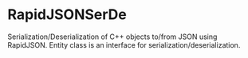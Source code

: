 # RapidJSONSerDe
Serialization/Deserialization of C++ objects to/from JSON using RapidJSON. Entity class is an interface for serialization/deserialization.

